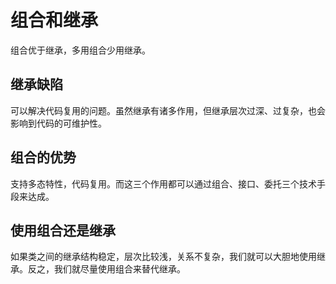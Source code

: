 # 组合和继承
组合优于继承，多用组合少用继承。

## 继承缺陷
可以解决代码复用的问题。虽然继承有诸多作用，但继承层次过深、过复杂，也会影响到代码的可维护性。

## 组合的优势
支持多态特性，代码复用。而这三个作用都可以通过组合、接口、委托三个技术手段来达成。

## 使用组合还是继承
如果类之间的继承结构稳定，层次比较浅，关系不复杂，我们就可以大胆地使用继承。反之，我们就尽量使用组合来替代继承。

